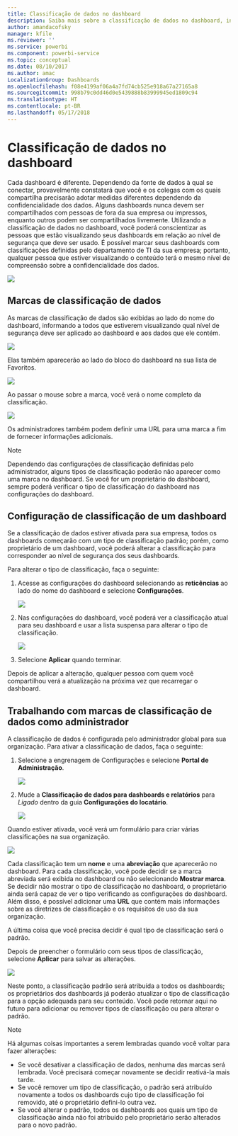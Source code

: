 ```yaml
---
title: Classificação de dados no dashboard
description: Saiba mais sobre a classificação de dados no dashboard, incluindo como um Administrador deve configurá-la e como os proprietários do dashboard podem alterar a classificação.
author: amandacofsky
manager: kfile
ms.reviewer: ''
ms.service: powerbi
ms.component: powerbi-service
ms.topic: conceptual
ms.date: 08/10/2017
ms.author: amac
LocalizationGroup: Dashboards
ms.openlocfilehash: f08e4199af06a4a7fd74cb525e918a67a27165a8
ms.sourcegitcommit: 998b79c0dd46d0e5439888b83999945ed1809c94
ms.translationtype: HT
ms.contentlocale: pt-BR
ms.lasthandoff: 05/17/2018
---
```

# <a name="dashboard-data-classification"></a>Classificação de dados no dashboard
Cada dashboard é diferente. Dependendo da fonte de dados à qual se conectar, provavelmente constatará que você e os colegas com os quais compartilha precisarão adotar medidas diferentes dependendo da confidencialidade dos dados. Alguns dashboards nunca devem ser compartilhados com pessoas de fora da sua empresa ou impressos, enquanto outros podem ser compartilhados livremente. Utilizando a classificação de dados no dashboard, você poderá conscientizar as pessoas que estão visualizando seus dashboards em relação ao nível de segurança que deve ser usado. É possível marcar seus dashboards com classificações definidas pelo departamento de TI da sua empresa; portanto, qualquer pessoa que estiver visualizando o conteúdo terá o mesmo nível de compreensão sobre a confidencialidade dos dados.

![](media/service-data-classification/dashboard_tagged_as_hbi.png)

## <a name="data-classification-tags"></a>Marcas de classificação de dados
As marcas de classificação de dados são exibidas ao lado do nome do dashboard, informando a todos que estiverem visualizando qual nível de segurança deve ser aplicado ao dashboard e aos dados que ele contém.

![](media/service-data-classification/tag_next_to_title.png)

Elas também aparecerão ao lado do bloco do dashboard na sua lista de Favoritos.

![](media/service-data-classification/tag_on_dashboard_tile.png)

Ao passar o mouse sobre a marca, você verá o nome completo da classificação.

![](media/service-data-classification/tag_tooltip.png)

Os administradores também podem definir uma URL para uma marca a fim de fornecer informações adicionais.

> [!NOTE]
> Dependendo das configurações de classificação definidas pelo administrador, alguns tipos de classificação poderão não aparecer como uma marca no dashboard. Se você for um proprietário do dashboard, sempre poderá verificar o tipo de classificação do dashboard nas configurações do dashboard.
> 
> 

## <a name="setting-a-dashboards-classification"></a>Configuração de classificação de um dashboard
Se a classificação de dados estiver ativada para sua empresa, todos os dashboards começarão com um tipo de classificação padrão; porém, como proprietário de um dashboard, você poderá alterar a classificação para corresponder ao nível de segurança dos seus dashboards.

Para alterar o tipo de classificação, faça o seguinte:

1. Acesse as configurações do dashboard selecionando as **reticências** ao lado do nome do dashboard e selecione **Configurações**.
   
    ![](media/service-data-classification/dashboard_settings.png)
2. Nas configurações do dashboard, você poderá ver a classificação atual para seu dashboard e usar a lista suspensa para alterar o tipo de classificação.
   
    ![](media/service-data-classification/classification_setting_dropdown.png)
3. Selecione **Aplicar** quando terminar.

Depois de aplicar a alteração, qualquer pessoa com quem você compartilhou verá a atualização na próxima vez que recarregar o dashboard.

## <a name="working-with-data-classification-tags-as-an-admin"></a>Trabalhando com marcas de classificação de dados como administrador
A classificação de dados é configurada pelo administrador global para sua organização. Para ativar a classificação de dados, faça o seguinte:

1. Selecione a engrenagem de Configurações e selecione **Portal de Administração**.
   
    ![](media/service-data-classification/admin_portal_in_settings.png)
2. Mude a **Classificação de dados para dashboards e relatórios** para *Ligado* dentro da guia **Configurações do locatário**.
   
    ![](media/service-data-classification/data_classification_switch_location.png)

Quando estiver ativada, você verá um formulário para criar várias classificações na sua organização.

![](media/service-data-classification/blank_classification_form.png)

Cada classificação tem um **nome** e uma **abreviação** que aparecerão no dashboard. Para cada classificação, você pode decidir se a marca abreviada será exibida no dashboard ou não selecionando **Mostrar marca**. Se decidir não mostrar o tipo de classificação no dashboard, o proprietário ainda será capaz de ver o tipo verificando as configurações do dashboard. Além disso, é possível adicionar uma **URL** que contém mais informações sobre as diretrizes de classificação e os requisitos de uso da sua organização.  

A última coisa que você precisa decidir é qual tipo de classificação será o padrão.  

Depois de preencher o formulário com seus tipos de classificação, selecione **Aplicar** para salvar as alterações.

![](media/service-data-classification/filled_in_classification_form.png)

Neste ponto, a classificação padrão será atribuída a todos os dashboards; os proprietários dos dashboards já poderão atualizar o tipo de classificação para a opção adequada para seu conteúdo. Você pode retornar aqui no futuro para adicionar ou remover tipos de classificação ou para alterar o padrão.  

> [!NOTE]
> Há algumas coisas importantes a serem lembradas quando você voltar para fazer alterações:
> 
> * Se você desativar a classificação de dados, nenhuma das marcas será lembrada. Você precisará começar novamente se decidir reativá-la mais tarde.  
> * Se você remover um tipo de classificação, o padrão será atribuído novamente a todos os dashboards cujo tipo de classificação foi removido, até o proprietário defini-lo outra vez.  
> * Se você alterar o padrão, todos os dashboards aos quais um tipo de classificação ainda não foi atribuído pelo proprietário serão alterados para o novo padrão.
> 
> 

